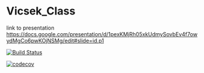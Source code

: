 # Vicsek_Class
link to presentation
https://docs.google.com/presentation/d/1pexKMjRh05xkUdmySovbEv4f7owydMgCo6pwKOjNSMg/edit#slide=id.p1


[![Build Status](https://app.travis-ci.com/braza2/Vicsek_Class.svg?branch=main)](https://app.travis-ci.com/braza2/Vicsek_Class)

[![codecov](https://codecov.io/gh/braza2/Vicsek_Class/branch/main/graph/badge.svg?token=D1U4J1W1T6)](https://codecov.io/gh/braza2/Vicsek_Class)
